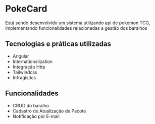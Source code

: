 # PokeCard 

Está sendo desenvolvido um sistema utilizando api de pokemon TCG, implementando funcionalidades relacionadas a gestão dos baralhos

## Tecnologias e práticas utilizadas
- Angular
- Internationalization
- Integração Http
- Tailwindcss
- Infragistics

## Funcionalidades
- CRUD do baralho
- Cadastro de Atualização de Pacote
- Notificação por E-mail